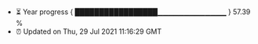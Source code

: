 - ⏳ Year progress { █████████████████▁▁▁▁▁▁▁▁▁▁▁▁▁ } 57.39 %
- ⏰ Updated on Thu, 29 Jul 2021 11:16:29 GMT

